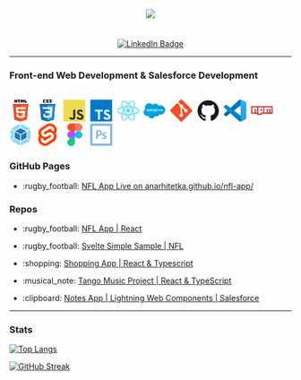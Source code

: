 
<div id="header" align="center">
  <img src="https://media.giphy.com/media/umYMU8G2ixG5mJBDo5/giphy.gif" width="200"/>
</div>
<br></br>
<div id="badges" align="center">
  <a href="https://www.linkedin.com/in/ana-urumovska/" target="blank">
    <img src="https://img.shields.io/badge/LinkedIn-blue?style=for-the-badge&logo=linkedin&logoColor=white" alt="LinkedIn Badge"/>
  </a>
</div>

---
### Front-end Web Development & Salesforce Development
<br/>
<div>
  <img src="https://github.com/devicons/devicon/blob/master/icons/html5/html5-original-wordmark.svg" title="HTML5" alt="HTML5" width="40" height="40"/>&nbsp;
  <img src="https://github.com/devicons/devicon/blob/master/icons/css3/css3-original-wordmark.svg" title="CSS3" alt="CSS3" width="40" height="40"/>&nbsp;
  <img src="https://github.com/devicons/devicon/blob/master/icons/javascript/javascript-original.svg" title="JavaScript" alt="JavaScript" width="40" height="40"/>&nbsp;
   <img src="https://github.com/devicons/devicon/blob/master/icons/typescript/typescript-original.svg" title="TypeScript" alt="TypeScript" width="40" height="40"/>&nbsp;
  <img src="https://github.com/devicons/devicon/blob/master/icons/react/react-original.svg" title="React" alt="React" width="40" height="40"/>&nbsp;
  <img src="https://github.com/devicons/devicon/blob/master/icons/salesforce/salesforce-original.svg" title="Salesforce" alt="Salesforce" width="40" height="40"/>&nbsp;
  <img src="https://github.com/devicons/devicon/blob/master/icons/git/git-original.svg" title="git" alt="git" width="40" height="40"/>&nbsp;
  <img src="https://github.com/devicons/devicon/blob/master/icons/github/github-original.svg" title="github" alt="github" width="40" height="40"/>&nbsp;
  <img src="https://github.com/devicons/devicon/blob/master/icons/vscode/vscode-original.svg" title="vscode" alt="vscode" width="40" height="40"/>&nbsp;
  <img src="https://github.com/devicons/devicon/blob/master/icons/npm/npm-original-wordmark.svg" title="npm" alt="npm" width="40" height="40"/>&nbsp;
  <img src="https://github.com/devicons/devicon/blob/master/icons/webpack/webpack-original.svg" title="webpack" alt="webpack" width="40" height="40"/>&nbsp;
  <img src="https://github.com/devicons/devicon/blob/master/icons/svelte/svelte-original.svg" title="svelte" alt="svelte" width="40" height="40"/>&nbsp;
  <img src="https://github.com/devicons/devicon/blob/master/icons/figma/figma-original.svg" title="figma" alt="figma" width="40" height="40"/>&nbsp;
  <img src="https://github.com/devicons/devicon/blob/master/icons/photoshop/photoshop-line.svg" title="Photoshop" alt="Photoshop" width="40" height="40"/>&nbsp;
</div>

### GitHub Pages

- <div>
  :rugby_football:
  <a href="https://anarhitetka.github.io/nfl-app/" target="blank">
    NFL App Live on anarhitetka.github.io/nfl-app/
  </a>
  </div>

### Repos

- <div>
  :rugby_football:
  <a href="https://github.com/anarhitetka/nfl-app" target="blank">
    NFL App | React
  </a>
</div>

- <div>
  :rugby_football:
  <a href="https://github.com/anarhitetka/svelte-simple-sample" target="blank">
    Svelte Simple Sample | NFL
  </a>
</div>

- <div>
  :shopping:
  <a href="https://github.com/anarhitetka/react-typescript__shopping-cart" target="blank">
    Shopping App | React & Typescript
  </a>
</div>

- <div>
  :musical_note:
  <a href="https://github.com/kolaroski/tango-music" target="blank">
    Tango Music Project | React & TypeScript
  </a>
</div>

- <div>
  :clipboard:
   <a href="https://github.com/anarhitetka/lwc-notes-component" target="blank">
    Notes App | Lightning Web Components | Salesforce
  </a>
</div>


---

### Stats

[![Top Langs](https://github-readme-stats.vercel.app/api/top-langs/?username=anarhitetka&layout=compact&theme=buefy)](https://github.com/anuraghazra/github-readme-stats)


[![GitHub Streak](http://github-readme-streak-stats.herokuapp.com?user=anarhitetka&theme=buefy&date_format=j%20M%5B%20Y%5D&mode=weekly)](https://git.io/streak-stats)
